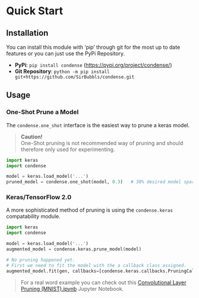 # Quick Start
## Installation
You can install this module with ‘pip’ through git for the most up to date features or you can just use the PyPi Repository. 

- **PyPi**: `pip install condense` (https://pypi.org/project/condense/)
- **Git Repository**: `python -m pip install git+https://github.com/SirBubbls/condense.git`

## Usage 

### One-Shot Prune a Model

The `condense.one_shot` interface is the easiest way to prune a keras model.

> **Caution!**   
> One-Shot pruning is not recommended way of pruning and should therefore only used for experimenting.

```python
import keras
import condense 

model = keras.load_model('...')
pruned_model = condense.one_shot(model, 0.3)   # 30% desired model sparsity
```

### Keras/TensorFlow 2.0
A more sophisticated method of pruning is using the `condense.keras` compatability module.

```python
import keras
import condense

model = keras.load_model('...')
augmented_model = condense.keras.prune_model(model)

# No pruning happened yet.
# First we need to fit the model with the a callback class assigned.
augmented_model.fit(gen, callbacks=[condense.keras.callbacks.PruningCallback()])
```

> For a real word example you can check out this 
[Convolutional Layer Pruning (MNIST).ipynb](https://github.com/SirBubbls/condense/blob/dev/notebook/Convolutional%20Layer%20Pruning%20(MNIST).ipynb )
Jupyter Notebook.
